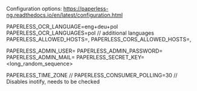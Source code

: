 Configuration options: https://paperless-ng.readthedocs.io/en/latest/configuration.html

PAPERLESS_OCR_LANGUAGE=eng+deu+pol
PAPERLESS_OCR_LANGUAGES=pol  // additional languages
PAPERLESS_ALLOWED_HOSTS=<domain>,<svc>
PAPERLESS_CORS_ALLOWED_HOSTS=<domain>,<svc>

PAPERLESS_ADMIN_USER=<user>
PAPERLESS_ADMIN_PASSWORD=<pass>
PAPERLESS_ADMIN_MAIL=<email>
PAPERLESS_SECRET_KEY=<long_random_sequence>

PAPERLESS_TIME_ZONE
// PAPERLESS_CONSUMER_POLLING=30  // Disables inotify, needs to be checked

